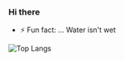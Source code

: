 ### Hi there 

- ⚡ Fun fact: ... Water isn't wet


![Top Langs](https://github-readme-stats.vercel.app/api/top-langs/?username=AlecGoncharow&theme=dark)
